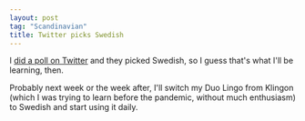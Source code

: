 ```yaml
---
layout: post
tag: "Scandinavian"
title: Twitter picks Swedish
---
```


I [did a poll on Twitter](https://twitter.com/semanticist/status/1450395204540944384) and they picked Swedish, so I guess that's what I'll be learning, then.

Probably next week or the week after, I'll switch my Duo Lingo from Klingon
(which I was trying to learn before the pandemic, without much enthusiasm) to
Swedish and start using it daily.
